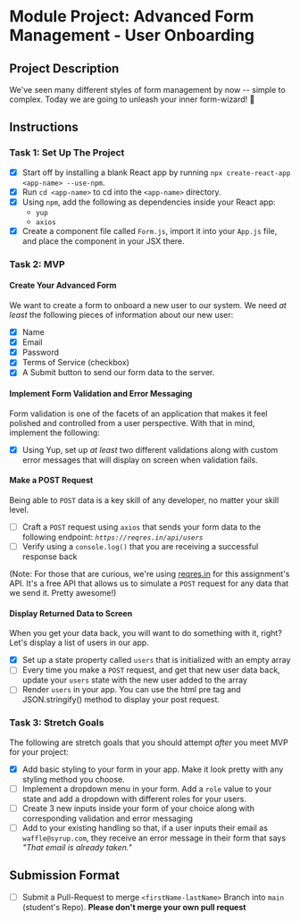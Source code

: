 # Module Project: Advanced Form Management - User Onboarding

## Project Description

We've seen many different styles of form management by now -- simple to complex. Today we are going to unleash your inner form-wizard! 🧙

## Instructions

### Task 1: Set Up The Project

-   [x] Start off by installing a blank React app by running `npx create-react-app <app-name> --use-npm`.
-   [x] Run `cd <app-name>` to cd into the `<app-name>` directory.
-   [x] Using `npm`, add the following as dependencies inside your React app:
    -   `yup`
    -   `axios`
-   [x] Create a component file called `Form.js`, import it into your `App.js` file, and place the component in your JSX there.

### Task 2: MVP

#### Create Your Advanced Form

We want to create a form to onboard a new user to our system. We need _at least_ the following pieces of information about our new user:

-   [x] Name
-   [x] Email
-   [x] Password
-   [x] Terms of Service (checkbox)
-   [x] A Submit button to send our form data to the server.

#### Implement Form Validation and Error Messaging

Form validation is one of the facets of an application that makes it feel polished and controlled from a user perspective. With that in mind, implement the following:

-   [x] Using Yup, set up _at least_ two different validations along with custom error messages that will display on screen when validation fails.

#### Make a POST Request

Being able to `POST` data is a key skill of any developer, no matter your skill level.

-   [ ] Craft a `POST` request using `axios` that sends your form data to the following endpoint: _`https://reqres.in/api/users`_
-   [ ] Verify using a `console.log()` that you are receiving a successful response back

(Note: For those that are curious, we're using [reqres.in](https://reqres.in/) for this assignment's API. It's a free API that allows us to simulate a `POST` request for any data that we send it. Pretty awesome!)

#### Display Returned Data to Screen

When you get your data back, you will want to do something with it, right? Let's display a list of users in our app.

-   [x] Set up a state property called `users` that is initialized with an empty array
-   [ ] Every time you make a `POST` request, and get that new user data back, update your `users` state with the new user added to the array
-   [ ] Render `users` in your app. You can use the html pre tag and JSON.stringify() method to display your post request.

### Task 3: Stretch Goals

The following are stretch goals that you should attempt _after_ you meet MVP for your project:

-   [x] Add basic styling to your form in your app. Make it look pretty with any styling method you choose.
-   [ ] Implement a dropdown menu in your form. Add a `role` value to your state and add a dropdown with different roles for your users.
-   [ ] Create 3 new inputs inside your form of your choice along with corresponding validation and error messaging
-   [ ] Add to your existing handling so that, if a user inputs their email as `waffle@syrup.com`, they receive an error message in their form that says _"That email is already taken."_

## Submission Format

-   [ ] Submit a Pull-Request to merge `<firstName-lastName>` Branch into `main` (student's Repo). **Please don't merge your own pull request**
